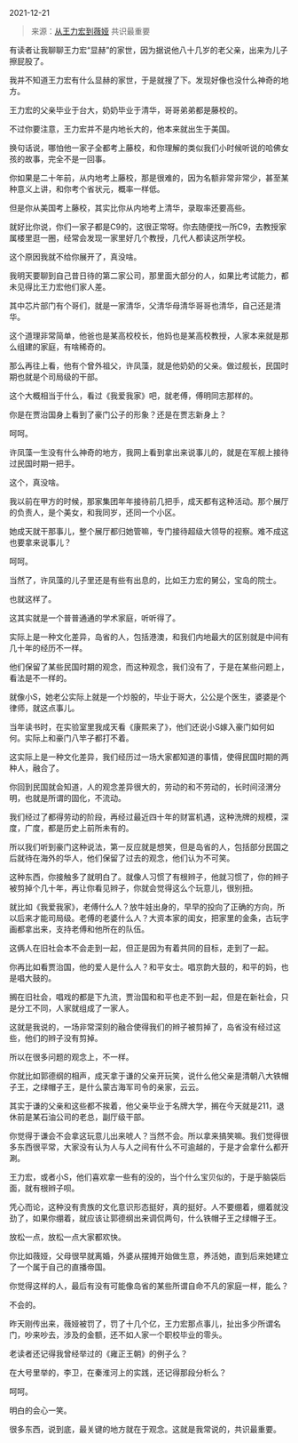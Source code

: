 2021-12-21

> 来源：[从王力宏到薇娅](http://mp.weixin.qq.com/s?__biz=MzU3NDc5Nzc0NQ==&mid=2247510702&idx=2&sn=83399028c0362780cdcfbd2a35155f29&chksm=fd2e0870ca598166f83992f7624fb9b4cb9448be3dd84d33cdc4e9a00bc917a97b719c465599&scene=27#wechat_redirect)
> 共识最重要

有读者让我聊聊王力宏“显赫”的家世，因为据说他八十几岁的老父亲，出来为儿子擦屁股了。  

  

我并不知道王力宏有什么显赫的家世，于是就搜了下。发现好像也没什么神奇的地方。

  

王力宏的父亲毕业于台大，奶奶毕业于清华，哥哥弟弟都是藤校的。  

  

不过你要注意，王力宏并不是内地长大的，他本来就出生于美国。

  

换句话说，哪怕他一家子全都考上藤校，和你理解的类似我们小时候听说的哈佛女孩的故事，完全不是一回事。  

  

你如果是二十年前，从内地考上藤校，那是很难的，因为名额非常非常少，甚至某种意义上讲，和你考个省状元，概率一样低。  

  

但是你从美国考上藤校，其实比你从内地考上清华，录取率还要高些。  

  

就好比你说，你们一家子都是C9的，这很正常呀。你去随便找一所C9，去教授家属楼里逛一圈，经常会发现一家里好几个教授，几代人都读这所学校。  

  

这个原因我就不给你展开了，真没啥。  

  

我明天要聊到自己昔日待的第二家公司，那里面大部分的人，如果比考试能力，都未见得比王力宏他们家人差。  

  

其中芯片部门有个哥们，就是一家清华，父清华母清华哥哥也清华，自己还是清华。

  

这个道理非常简单，他爸也是某高校校长，他妈也是某高校教授，人家本来就是那么组建的家庭，有啥稀奇的。

  

那么再往上看，他有个曾外祖父，许凤藻，就是他奶奶的父亲。做过舰长，民国时期也就是个司局级的干部。

  

这个大概相当于什么，看过《我爱我家》吧，就老傅，傅明同志那样的。  

  

你是在贾治国身上看到了豪门公子的形象？还是在贾志新身上？  

  

呵呵。

  

许凤藻一生没有什么神奇的地方，我网上看到拿出来说事儿的，就是在军舰上接待过民国时期一把手。

  

这个，真没啥。

  

我以前在甲方的时候，那家集团年年接待前几把手，成天都有这种活动。那个展厅的负责人，是个美女，和我同岁，还同一个小区。  

  

她成天就干那事儿，整个展厅都归她管嘛，专门接待超级大领导的视察。难不成这也要拿来说事儿？

  

呵呵。

  

当然了，许凤藻的儿子里还是有些有出息的，比如王力宏的舅公，宝岛的院士。

  

也就这样了。

  

这其实就是一个普普通通的学术家庭，听听得了。  

  

实际上是一种文化差异，岛省的人，包括港澳，和我们内地最大的区别就是中间有几十年的经历不一样。  

  

他们保留了某些民国时期的观念，而这种观念，我们没有了，于是在某些问题上，看法是不一样的。

  

就像小S，她老公实际上就是一个炒股的，毕业于哥大，公公是个医生，婆婆是个律师，就这点事儿。  

  

当年读书时，在实验室里我成天看《康熙来了》，他们还说小S嫁入豪门如何如何。实际上和豪门八竿子都打不着。

  

这实际上是一种文化差异，我们经历过一场大家都知道的事情，使得民国时期的两种人，融合了。  

  

你回到民国就会知道，人的观念差异很大的，劳动的和不劳动的，长时间泾渭分明，也就是所谓的固化，不流动。  

  

我们经过了都得劳动的阶段，再经过最近四十年的财富机遇，这种洗牌的规模，深度，广度，都是历史上前所未有的。  

  

所以我们听到豪门这种说法，第一反应就是想笑，但是岛省的人，包括部分民国之后就待在海外的华人，他们保留了过去的观念，他们认为不可笑。

  

这种东西，你接触多了就明白了。就像人习惯了有根辫子，他就习惯了，你的辫子被剪掉个几十年，再让你看见辫子，你就会觉得这么个玩意儿，很别扭。

  

就比如《我爱我家》，老傅什么人？放牛娃出身的，早早的投向了正确的方向，所以后来才能司局级。老傅的老婆什么人？大资本家的闺女，把家里的金条，古玩字画都拿出来，支持老傅和他所在的队伍。  

  

这俩人在旧社会本不会走到一起，但正是因为有着共同的目标，走到了一起。  

  

你再比如看贾治国，他的爱人是什么人？和平女士。唱京韵大鼓的，和平的妈，也是唱大鼓的。

  

搁在旧社会，唱戏的都是下九流，贾治国和和平也走不到一起，但是在新社会，只是分工不同，人家就组成了一家人。

  

这就是我说的，一场非常深刻的融合使得我们的辫子被剪掉了，岛省没有经过这些，他们的辫子没有剪掉。  

  

所以在很多问题的观念上，不一样。  

  

你就比如郭德纲的相声，成天拿于谦的父亲开玩笑，说什么他父亲是清朝八大铁帽子王，之绿帽子王，是什么蒙古海军司令的亲家，云云。  

  

其实于谦的父亲和这些都不挨着，他父亲毕业于名牌大学，搁在今天就是211，退休前是某石油公司的老总，副厅级干部。  

  

你觉得于谦会不会拿这玩意儿出来唬人？当然不会。所以拿来搞笑嘛。我们觉得很多东西很平常，大家没有认为人与人之间有什么不可逾越的，于是才会拿什么都开涮。

  

王力宏，或者小S，他们喜欢拿一些有的没的，当个什么宝贝似的，于是乎脑袋后面，就有根辫子呗。  

  

凭心而论，这种没有贵族的文化意识形态挺好，真的挺好。人不要绷着，绷着就没劲了，如果你绷着，就应该让郭德纲出来调侃两句，什么铁帽子王之绿帽子王。  

  

放松一点，放松一点大家都欢快。  

  

你比如薇娅，父母很早就离婚，外婆从摆摊开始做生意，养活她，直到后来她建立了一个属于自己的直播帝国。

  

你觉得这样的人，最后有没有可能像岛省的某些所谓自命不凡的家庭一样，能么？  

  

不会的。

  

昨天刚传出来，薇娅被罚了，罚了十几个亿，王力宏那点事儿，扯出多少所谓名门，吵来吵去，涉及的金额，还不如人家一个职校毕业的零头。

  

老读者还记得我曾经举过的《雍正王朝》的例子么？  

  

在大号里举的，李卫，在秦淮河上的实践，还记得那段分析么？

  

呵呵。

  

明白的会心一笑。  

  

很多东西，说到底，最关键的地方就在于观念。这就是我常说的，共识最重要。

